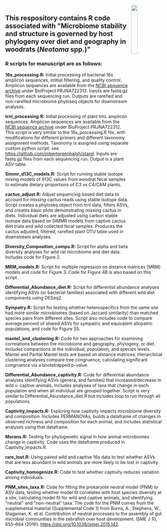 <img align="right" src="https://github.com/SBWeinstein/Neotoma2021/blob/main/microbe_rat_logo-01.svg" width="20%">

## This respository contains R code associated with "Microbiome stability and structure is governed by host phylogeny over diet and geography in woodrats (*Neotoma* spp.)" 

### R scripts for manuscript are as follows:

**16s_processing.R:** Initial processing of bacterial 16s amplicon sequences,
intitial filtering, and quality control. Amplicon sequences are available from the [NCBI sequence archive](https://www.ncbi.nlm.nih.gov/sra) under BioProject PRJNA722312. Inputs are fastq.gz files from each sequencing run. Outputs are rarefied and non-rarefied microbiome phyloseq objects for downstream analyses.

**trnl_processing.R:** Initial processing of plant trnL amplicon sequences. Amplicon sequences are available from the [NCBI sequence archive](https://www.ncbi.nlm.nih.gov/sra) under BioProject PRJNA722312.
This script is very similar to the 16s_processing.R file, with modifications
for different primers and different taxonomy assignment methods.
Taxonomy is assigned using separate custom python script: see https://github.com/robertgreenhalgh/stand. 
Inputs are fastq.gz files from each sequencing run. Output is a plant ASV table. 

**Simmr_d13C_models.R:** Script for running stable isotope mixing models of δ13C values from woodrat fecal samples to estimate dietary proportions of C3 vs C4/CAM plants.

**cactus_adjust.R:** Adjust sequencing based diet data to account for missing cactus reads using stable isotope data. 
Script creates a phyloseq object from trnl data, filters ASVs, and creates basic plots demonstrating missing cactus in diets. 
Individual diets are adjusted using carbon stable isotope data based on SIMMR models from captive cactus diet trials and wild collected fecal samples. Produces the cactus adjusted, filtered, rarefied plant OTU table used in downstream analyses.

**Diversity_Composition_comps.R:** Script for alpha and beta diversity analyses for wild rat microbiome and diet data. 
Includes code for Figure 2.

**MRM_models.R:** Script for multiple regression on distance matrices (MRM) models and code for Figure 3.
Code for Figure 4B is also based on this script.

**Differential_Abundance_diet.R:** Script for differential abundance analyses identifying ASVs (or bacterial families)
associated with different wild diet components using DESeq2.

**Sympatry.R:** Script for testing whether heterospecifics from the same site had more similar
microbiomes (based on Jaccard similarity) than matched species pairs from different
sites. Script also includes code to compare average percent of shared ASVs for sympatric and
equivalent allopatric populations, and code for Figure S5.

**mantel_and_clustering.R:** Code for two approaches for examining correlations between
the microbiome and geography, phylogeny, or diet. Includes comparisons at the individual,
population, and species levels.  Mantel and Partial Mantel tests are based on distance
matrices. Hierarchical clustering analyses compare tree congruence, calculating significant
congruence via a bootstrapped p-value.

**Differential_Abundance_captivity.R:** Code for differential abundance analyses identifying ASVs (genera, and families)
that increased/decrease in wild v. captive animals. Includes analyses of taxa that change in
each population and when all individual are grouped together.
Script is very similar to Differential_Abundance_diet.R but includes loop to run
through all populations.

**Captivity_impacts.R:** Exploring how captivity impacts microbiome diversity and
composition. Includes PERMANOVAs, builds a dataframe of changes in observed richness and composition for each animal, 
and includes statistical analyses using that dataframe.

**Morans.R:** Testing for phylogenetic signal in how animal microbiomes change in captivity.
Code uses the dataframe produced in Captivity_impacts.R.

**rare_lost.R:** Using paired wild and captive 16s data to test whether ASVs that
are less abundant in wild animals are more likely to be lost in captivity.

**Captivity_homogenize.R:** Code to test whether captivity reduces variation
among individuals.

**PNM_sites_taxa.R:** Code for fitting the prokaryote neutral model (PNM) to ASV data,
testing whether model fit correlates with host species diversity at a site,
calculating model fit for wild and captive animals, and identifying "neutral"
and "non-neutral" taxa. The code for the PNM comes from the supplemental material (Supplemental Code 1) from
Burns, A., Stephens, W., Stagaman, K. et al. Contribution of neutral processes
to the assembly of gut microbial communities in the zebrafish over host development.
ISME J 10, 655–664 (2016). https://doi.org/10.1038/ismej.2015.142.

